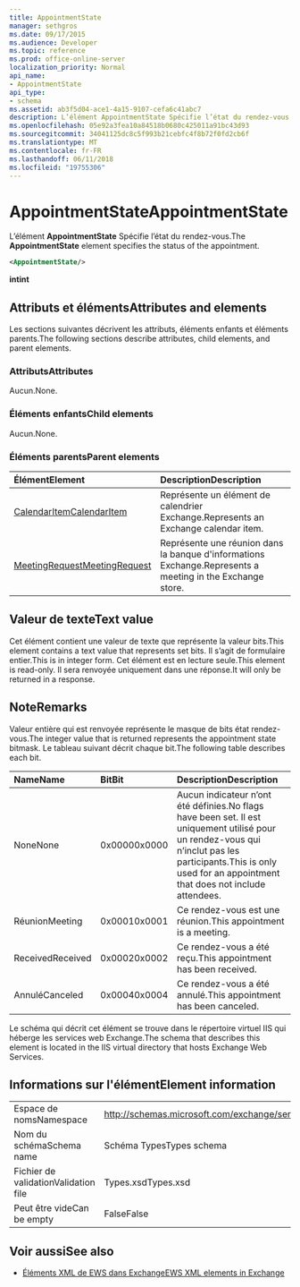 ```yaml
---
title: AppointmentState
manager: sethgros
ms.date: 09/17/2015
ms.audience: Developer
ms.topic: reference
ms.prod: office-online-server
localization_priority: Normal
api_name:
- AppointmentState
api_type:
- schema
ms.assetid: ab3f5d04-ace1-4a15-9107-cefa6c41abc7
description: L’élément AppointmentState Spécifie l’état du rendez-vous.
ms.openlocfilehash: 05e92a3fea10a84518b0680c425011a91bc43d93
ms.sourcegitcommit: 34041125dc8c5f993b21cebfc4f8b72f0fd2cb6f
ms.translationtype: MT
ms.contentlocale: fr-FR
ms.lasthandoff: 06/11/2018
ms.locfileid: "19755306"
---
```

# <a name="appointmentstate"></a><span data-ttu-id="731ad-103">AppointmentState</span><span class="sxs-lookup"><span data-stu-id="731ad-103">AppointmentState</span></span>

<span data-ttu-id="731ad-104">L’élément **AppointmentState** Spécifie l’état du rendez-vous.</span><span class="sxs-lookup"><span data-stu-id="731ad-104">The **AppointmentState** element specifies the status of the appointment.</span></span> 
  
```XML
<AppointmentState/>
```

 <span data-ttu-id="731ad-105">**int**</span><span class="sxs-lookup"><span data-stu-id="731ad-105">**int**</span></span>
## <a name="attributes-and-elements"></a><span data-ttu-id="731ad-106">Attributs et éléments</span><span class="sxs-lookup"><span data-stu-id="731ad-106">Attributes and elements</span></span>

<span data-ttu-id="731ad-107">Les sections suivantes décrivent les attributs, éléments enfants et éléments parents.</span><span class="sxs-lookup"><span data-stu-id="731ad-107">The following sections describe attributes, child elements, and parent elements.</span></span>
  
### <a name="attributes"></a><span data-ttu-id="731ad-108">Attributs</span><span class="sxs-lookup"><span data-stu-id="731ad-108">Attributes</span></span>

<span data-ttu-id="731ad-109">Aucun.</span><span class="sxs-lookup"><span data-stu-id="731ad-109">None.</span></span>
  
### <a name="child-elements"></a><span data-ttu-id="731ad-110">Éléments enfants</span><span class="sxs-lookup"><span data-stu-id="731ad-110">Child elements</span></span>

<span data-ttu-id="731ad-111">Aucun.</span><span class="sxs-lookup"><span data-stu-id="731ad-111">None.</span></span>
  
### <a name="parent-elements"></a><span data-ttu-id="731ad-112">Éléments parents</span><span class="sxs-lookup"><span data-stu-id="731ad-112">Parent elements</span></span>

|<span data-ttu-id="731ad-113">**Élément**</span><span class="sxs-lookup"><span data-stu-id="731ad-113">**Element**</span></span>|<span data-ttu-id="731ad-114">**Description**</span><span class="sxs-lookup"><span data-stu-id="731ad-114">**Description**</span></span>|
|:-----|:-----|
|[<span data-ttu-id="731ad-115">CalendarItem</span><span class="sxs-lookup"><span data-stu-id="731ad-115">CalendarItem</span></span>](calendaritem.md) <br/> |<span data-ttu-id="731ad-116">Représente un élément de calendrier Exchange.</span><span class="sxs-lookup"><span data-stu-id="731ad-116">Represents an Exchange calendar item.</span></span>  <br/> |
|[<span data-ttu-id="731ad-117">MeetingRequest</span><span class="sxs-lookup"><span data-stu-id="731ad-117">MeetingRequest</span></span>](meetingrequest.md) <br/> |<span data-ttu-id="731ad-118">Représente une réunion dans la banque d'informations Exchange.</span><span class="sxs-lookup"><span data-stu-id="731ad-118">Represents a meeting in the Exchange store.</span></span>  <br/> |
   
## <a name="text-value"></a><span data-ttu-id="731ad-119">Valeur de texte</span><span class="sxs-lookup"><span data-stu-id="731ad-119">Text value</span></span>

<span data-ttu-id="731ad-120">Cet élément contient une valeur de texte que représente la valeur bits.</span><span class="sxs-lookup"><span data-stu-id="731ad-120">This element contains a text value that represents set bits.</span></span> <span data-ttu-id="731ad-121">Il s’agit de formulaire entier.</span><span class="sxs-lookup"><span data-stu-id="731ad-121">This is in integer form.</span></span> <span data-ttu-id="731ad-122">Cet élément est en lecture seule.</span><span class="sxs-lookup"><span data-stu-id="731ad-122">This element is read-only.</span></span> <span data-ttu-id="731ad-123">Il sera renvoyée uniquement dans une réponse.</span><span class="sxs-lookup"><span data-stu-id="731ad-123">It will only be returned in a response.</span></span>
  
## <a name="remarks"></a><span data-ttu-id="731ad-124">Note</span><span class="sxs-lookup"><span data-stu-id="731ad-124">Remarks</span></span>

<span data-ttu-id="731ad-125">Valeur entière qui est renvoyée représente le masque de bits état rendez-vous.</span><span class="sxs-lookup"><span data-stu-id="731ad-125">The integer value that is returned represents the appointment state bitmask.</span></span> <span data-ttu-id="731ad-126">Le tableau suivant décrit chaque bit.</span><span class="sxs-lookup"><span data-stu-id="731ad-126">The following table describes each bit.</span></span>
  
|<span data-ttu-id="731ad-127">**Name**</span><span class="sxs-lookup"><span data-stu-id="731ad-127">**Name**</span></span>|<span data-ttu-id="731ad-128">**Bit**</span><span class="sxs-lookup"><span data-stu-id="731ad-128">**Bit**</span></span>|<span data-ttu-id="731ad-129">**Description**</span><span class="sxs-lookup"><span data-stu-id="731ad-129">**Description**</span></span>|
|:-----|:-----|:-----|
|<span data-ttu-id="731ad-130">None</span><span class="sxs-lookup"><span data-stu-id="731ad-130">None</span></span>  <br/> |<span data-ttu-id="731ad-131">0x0000</span><span class="sxs-lookup"><span data-stu-id="731ad-131">0x0000</span></span>  <br/> |<span data-ttu-id="731ad-132">Aucun indicateur n’ont été définies.</span><span class="sxs-lookup"><span data-stu-id="731ad-132">No flags have been set.</span></span> <span data-ttu-id="731ad-133">Il est uniquement utilisé pour un rendez-vous qui n’inclut pas les participants.</span><span class="sxs-lookup"><span data-stu-id="731ad-133">This is only used for an appointment that does not include attendees.</span></span>  <br/> |
|<span data-ttu-id="731ad-134">Réunion</span><span class="sxs-lookup"><span data-stu-id="731ad-134">Meeting</span></span>  <br/> |<span data-ttu-id="731ad-135">0x0001</span><span class="sxs-lookup"><span data-stu-id="731ad-135">0x0001</span></span>  <br/> |<span data-ttu-id="731ad-136">Ce rendez-vous est une réunion.</span><span class="sxs-lookup"><span data-stu-id="731ad-136">This appointment is a meeting.</span></span>  <br/> |
|<span data-ttu-id="731ad-137">Received</span><span class="sxs-lookup"><span data-stu-id="731ad-137">Received</span></span>  <br/> |<span data-ttu-id="731ad-138">0x0002</span><span class="sxs-lookup"><span data-stu-id="731ad-138">0x0002</span></span>  <br/> |<span data-ttu-id="731ad-139">Ce rendez-vous a été reçu.</span><span class="sxs-lookup"><span data-stu-id="731ad-139">This appointment has been received.</span></span>  <br/> |
|<span data-ttu-id="731ad-140">Annulé</span><span class="sxs-lookup"><span data-stu-id="731ad-140">Canceled</span></span>  <br/> |<span data-ttu-id="731ad-141">0x0004</span><span class="sxs-lookup"><span data-stu-id="731ad-141">0x0004</span></span>  <br/> |<span data-ttu-id="731ad-142">Ce rendez-vous a été annulé.</span><span class="sxs-lookup"><span data-stu-id="731ad-142">This appointment has been canceled.</span></span>  <br/> |
   
<span data-ttu-id="731ad-143">Le schéma qui décrit cet élément se trouve dans le répertoire virtuel IIS qui héberge les services web Exchange.</span><span class="sxs-lookup"><span data-stu-id="731ad-143">The schema that describes this element is located in the IIS virtual directory that hosts Exchange Web Services.</span></span>
  
## <a name="element-information"></a><span data-ttu-id="731ad-144">Informations sur l'élément</span><span class="sxs-lookup"><span data-stu-id="731ad-144">Element information</span></span>

|||
|:-----|:-----|
|<span data-ttu-id="731ad-145">Espace de noms</span><span class="sxs-lookup"><span data-stu-id="731ad-145">Namespace</span></span>  <br/> |http://schemas.microsoft.com/exchange/services/2006/types  <br/> |
|<span data-ttu-id="731ad-146">Nom du schéma</span><span class="sxs-lookup"><span data-stu-id="731ad-146">Schema name</span></span>  <br/> |<span data-ttu-id="731ad-147">Schéma Types</span><span class="sxs-lookup"><span data-stu-id="731ad-147">Types schema</span></span>  <br/> |
|<span data-ttu-id="731ad-148">Fichier de validation</span><span class="sxs-lookup"><span data-stu-id="731ad-148">Validation file</span></span>  <br/> |<span data-ttu-id="731ad-149">Types.xsd</span><span class="sxs-lookup"><span data-stu-id="731ad-149">Types.xsd</span></span>  <br/> |
|<span data-ttu-id="731ad-150">Peut être vide</span><span class="sxs-lookup"><span data-stu-id="731ad-150">Can be empty</span></span>  <br/> |<span data-ttu-id="731ad-151">False</span><span class="sxs-lookup"><span data-stu-id="731ad-151">False</span></span>  <br/> |
   
## <a name="see-also"></a><span data-ttu-id="731ad-152">Voir aussi</span><span class="sxs-lookup"><span data-stu-id="731ad-152">See also</span></span>

- [<span data-ttu-id="731ad-153">Éléments XML de EWS dans Exchange</span><span class="sxs-lookup"><span data-stu-id="731ad-153">EWS XML elements in Exchange</span></span>](ews-xml-elements-in-exchange.md)

